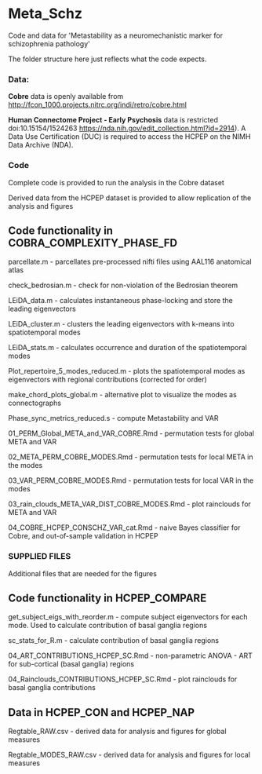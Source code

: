 # Meta_Schz
Code and data for 'Metastability as a neuromechanistic marker for schizophrenia pathology'

The folder structure here just reflects what the code expects.

### Data: 
**Cobre** data is openly available from http://fcon_1000.projects.nitrc.org/indi/retro/cobre.html

**Human Connectome Project - Early Psychosis** data is restricted  doi:10.15154/1524263 https://nda.nih.gov/edit_collection.html?id=2914).  A Data Use Certification (DUC) is required to access the HCPEP on the NIMH Data Archive (NDA).

### Code
Complete code is provided to run the analysis in the Cobre dataset

Derived data from the HCPEP dataset is provided to allow replication of the analysis and figures

## Code functionality in COBRA_COMPLEXITY_PHASE_FD

parcellate.m - parcellates pre-processed nifti files using AAL116 anatomical atlas

check_bedrosian.m - check for non-violation of the Bedrosian theorem

LEiDA_data.m - calculates instantaneous phase-locking and store the leading eigenvectors

LEiDA_cluster.m - clusters the leading eigenvectors with k-means into spatiotemporal modes

LEiDA_stats.m - calculates occurrence and duration of the spatiotemporal modes

Plot_repertoire_5_modes_reduced.m - plots the spatiotemporal modes as eigenvectors with regional contributions (corrected for order)

make_chord_plots_global.m - alternative plot to visualize the modes as connectographs

Phase_sync_metrics_reduced.s - compute Metastability and VAR

01_PERM_Global_META_and_VAR_COBRE.Rmd - permutation tests for global META and VAR

02_META_PERM_COBRE_MODES.Rmd - permutation tests for local META in the modes

03_VAR_PERM_COBRE_MODES.Rmd - permutation tests for local VAR in the modes

03_rain_clouds_META_VAR_DIST_COBRE_MODES.Rmd - plot rainclouds for META and VAR

04_COBRE_HCPEP_CONSCHZ_VAR_cat.Rmd - naive Bayes classifier for Cobre, and out-of-sample validation in HCPEP

### SUPPLIED FILES

Additional files that are needed for the figures

## Code functionality in HCPEP_COMPARE

get_subject_eigs_with_reorder.m - compute subject eigenvectors for each mode. Used to calculate contribution of basal ganglia regions

sc_stats_for_R.m - calculate contribution of basal ganglia regions

04_ART_CONTRIBUTIONS_HCPEP_SC.Rmd - non-parametric ANOVA - ART for sub-cortical (basal ganglia) regions

04_Rainclouds_CONTRIBUTIONS_HCPEP_SC.Rmd - plot rainclouds for basal ganglia contributions

## Data in HCPEP_CON and HCPEP_NAP

Regtable_RAW.csv - derived data for analysis and figures for global measures

Regtable_MODES_RAW.csv - derived data for analysis and figures for local measures



